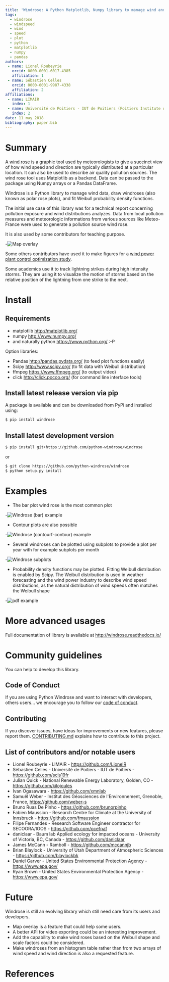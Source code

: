 ```yaml
---
title: 'Windrose: A Python Matplotlib, Numpy library to manage wind and pollution data, draw windrose'
tags:
  - windrose
  - windspeed
  - wind
  - speed
  - plot
  - python
  - matplotlib
  - numpy
  - pandas
authors:
 - name: Lionel Roubeyrie
   orcid: 0000-0001-6017-4385
   affiliation: 1
 - name: Sébastien Celles
   orcid: 0000-0001-9987-4338
   affiliation: 2
affiliations:
 - name: LIMAIR
   index: 1
 - name: Université de Poitiers - IUT de Poitiers (Poitiers Institute of Technology)
   index: 2
date: 11 may 2018
bibliography: paper.bib
---
```


# Summary

A [wind rose](https://en.wikipedia.org/wiki/Wind_rose) is a graphic tool used by meteorologists to give a succinct view of how wind speed and direction are typically distributed at a particular location. It can also be used to describe air quality pollution sources. The wind rose tool uses Matplotlib as a backend. Data can be passed to the package using Numpy arrays or a Pandas DataFrame.

Windrose is a Python library to manage wind data, draw windroses (also known as polar rose plots), and fit Weibull probability density functions.

The initial use case of this library was for a technical report concerning pollution exposure and wind distributions analyzes. Data from local pollution measures and meteorologic informations from various sources like Meteo-France were used to generate a pollution source wind rose.

It is also used by some contributors for teaching purpose.

-![Map overlay](screenshots/overlay.png)

Some others contributors have used it to make figures for a [wind power plant control optimization study](https://www.nrel.gov/docs/fy17osti/68185.pdf).

Some academics use it to track lightning strikes during high intensity storms. They are using it to visualize the motion of storms based on the relative position of the lightning from one strike to the next.


# Install

## Requirements

- matplotlib http://matplotlib.org/
- numpy http://www.numpy.org/
- and naturally python https://www.python.org/ :-P

Option libraries:

- Pandas http://pandas.pydata.org/ (to feed plot functions easily)
- Scipy http://www.scipy.org/ (to fit data with Weibull distribution)
- ffmpeg https://www.ffmpeg.org/ (to output video)
- click http://click.pocoo.org/ (for command line interface tools)

## Install latest release version via pip

A package is available and can be downloaded from PyPi and installed using:

```bash
$ pip install windrose
```

## Install latest development version

```bash
$ pip install git+https://github.com/python-windrose/windrose
```

or

```bash
$ git clone https://github.com/python-windrose/windrose
$ python setup.py install
```

# Examples

- The bar plot wind rose is the most common plot

-![Windrose (bar) example](screenshots/bar.png)

- Contour plots are also possible

-![Windrose (contourf-contour) example](screenshots/contourf-contour.png)

- Several windroses can be plotted using subplots to provide a plot per year with for example subplots per month

-![Windrose subplots](screenshots/subplots.png)

- Probability density functions may be plotted. Fitting Weibull distribution is enabled by Scipy.
The Weibull distribution is used in weather forecasting and the wind power industry to describe wind speed distributions, as the natural distribution of wind speeds often matches the Weibull shape

-![pdf example](screenshots/pdf.png)

# More advanced usages

Full documentation of library is available at http://windrose.readthedocs.io/

# Community guidelines

You can help to develop this library.

## Code of Conduct

If you are using Python Windrose and want to interact with developers, others users...
we encourage you to follow our [code of conduct](https://github.com/python-windrose/windrose/blob/master/CODE_OF_CONDUCT.md).

## Contributing

If you discover issues, have ideas for improvements or new features, please report them.
[CONTRIBUTING.md](https://github.com/python-windrose/windrose/blob/master/CONTRIBUTING.md) explains 
how to contribute to this project.

## List of contributors and/or notable users

- Lionel Roubeyrie - LIMAIR - https://github.com/LionelR
- Sébastien Celles - Université de Poitiers - IUT de Poitiers - https://github.com/scls19fr
- Julian Quick - National Renewable Energy Laboratory, Golden, CO - https://github.com/kilojoules
- Ivan Ogasawara - https://github.com/xmnlab
- Samuël Weber - Institut des Géosciences de l'Environnement, Grenoble, France, https://github.com/weber-s
- Bruno Ruas De Pinho - https://github.com/brunorpinho
- Fabien Maussion - Research Centre for Climate at the University of Innsbruck - https://github.com/fmaussion
- Filipe Fernandes - Research Software Engineer contractor for SECOORA/IOOS - https://github.com/ocefpaf
- daniclaar - Baum lab Applied ecology for impacted oceans - University of Victoria, BC, Canada - https://github.com/daniclaar
- James McCann - Ramboll - https://github.com/mccannjb
- Brian Blaylock - University of Utah Department of Atmospheric Sciences - https://github.com/blaylockbk
- Daniel Garver - United States Environmental Protection Agency - https://www.epa.gov/
- Ryan Brown - United States Environmental Protection Agency - https://www.epa.gov/

# Future

Windrose is still an evolving library which still need care from its users and developers.

- Map overlay is a feature that could help some users.
- A better API for video exporting could be an interesting improvement.
- Add the capability to make wind roses based on the Weibull shape and scale factors could be considered.
- Make windroses from an histogram table rather than from two arrays of wind speed and wind direction is also a requested feature.

# References
